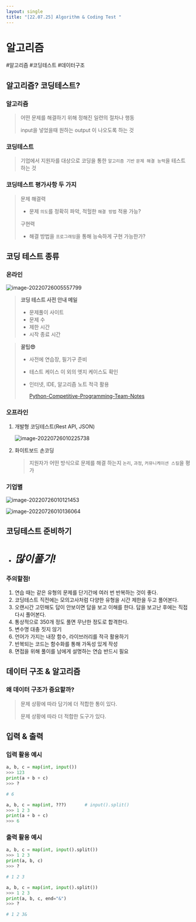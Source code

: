 ```yaml
---
layout: single
title: "[22.07.25] Algorithm & Coding Test "
---
```

# 알고리즘

#알고리즘 #코딩테스트 #데이터구조



## 알고리즘? 코딩테스트?

### 알고리즘

> 어떤 문제를 해결하기 위해 정해진 일련의 절차나 행동
>
> input을 넣었을때 원하는 output 이 나오도록 하는 것

### 코딩테스트

> 기업에서 지원자를 대상으로 코딩을 통한 `알고리즘 기반` `문제 해결 능력`을 테스트 하는 것

### 코딩테스트 평가사항 두 가지

> 문제 해결력
>
> - 문제 `의도`를 정확히 파악, 적헐한 `해결 방법` 적용 가능?
>
> 구현력
>
> - 해결 방법을 `프로그래밍`을 통해 능숙하게 구현 가능한가?



## 코딩 테스트 종류

### 온라인

![image-20220726005557799](2022-07-25-basic-of-algorithm.assets/image-20220726005557799.png)

> **코딩 테스트 사전 안내 메일**
>
> - 문제풀이 사이트
> - 문제 수
> - 제한 시간
> - 시작 종료 시간

> **꿀팁😎**
>
> - 사전에 연습장, 필기구 준비
>
> - 테스트 케이스 이 외의 엣지 케이스도 확인
>
> - 인터넷, IDE, 알고리즘 노트 적극 활용
>
>   [Python-Competitive-Programming-Team-Notes](https://github.com/ndb796/Python-Competitive-Programming-Team-Notes)

### 오프라인

1. 개발형 코딩테스트(Rest API, JSON)

   ![image-20220726010225738](2022-07-25-basic-of-algorithm.assets/image-20220726010225738.png)

2. 화이트보드 손코딩

   > 지원자가 어떤 방식으로 문제를 해결 하는지 `논리`, `과정`, `커뮤니케이션 스킬`을 평가

### 기업별

![image-20220726010121453](2022-07-25-basic-of-algorithm.assets/image-20220726010121453.png)

![image-20220726010136064](2022-07-25-basic-of-algorithm.assets/image-20220726010136064.png)





## 코딩테스트 준비하기

- # ***많이풀기!***

### 주의할점!

1. 연습 때는 같은 유형의 문제를 단기간에 여러 번 반복하는 것이 좋다.
2. 코딩테스트 직전에는 모의고사처럼 다양한 유형을 시간 제한을 두고 풀어본다.
3. 오랜시간 고민해도 답이 안보이면 답을 보고 이해를 한다. 답을 보고난 후에는 직접 다시 풀어본다.
4. 통상적으로 350개 정도 풀면 무난한 정도로 합격한다.
5. 변수명 대충 짓지 않기
6. 언어가 가지는 내장 함수, 라이브러리를 적극 활용하기
7. 반복되는 코드는 함수화를 통해 가독성 있게 작성
8. 면접을 위해 풀이를 남에게 설명하는 연습 반드시 필요



## 데이터 구조 & 알고리즘

### 왜 데이터 구조가 중요할까?

> 문제 상황에 따라 담기에 더 적합한 통이 있다.
>
> 문제 상황에 따라 더 적합한 도구가 있다.



## 입력 & 출력

### 입력 활용 예시

```python
a, b, c = map(int, input())
>>> 123
print(a + b + c)
>>> ?       

# 6
```

```python
a, b, c = map(int, ???)       # input().split()
>>> 1 2 3
print(a + b + c)
>>> 6
```

### 출력 활용 예시

```python
a, b, c = map(int, input().split())
>>> 1 2 3
print(a, b, c)
>>> ?

# 1 2 3
```

```python
a, b, c = map(int, input().split())
>>> 1 2 3
print(a, b, c, end="&")
>>> ?

# 1 2 3&
```



 
